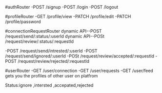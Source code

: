 #authRouter
-POST /signup
-POST /login
-POST /logout

#profileRouter
-GET /profile/view
-PATCH /profile/edit
-PATCH /profile/password

#connectionRequestRouter
dynamic API--POST /request/send/:status/:userId
dynamic API--POSt /request/review/:status/:requestId

-POST /request/send/intrested/:userId
-POST /request/send/ignored/:userId
-POSt /request/review/accepted/:requestId
-POST /request/review/rejected/:requestId

#userRouter
-GET /user/connection
-GET /user/requests
-GET /user/feed gets you the profiles of other user on platfrom 

Status:ignore ,intersted ,accepated,rejected 





